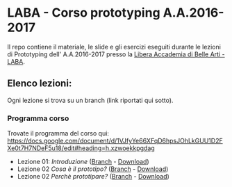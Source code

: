# LABA - Corso prototyping A.A.2016-2017

Il repo contiene il materiale, le slide e gli esercizi eseguiti durante le lezioni di Prototyping dell' A.A.2016-2017 presso la [Libera Accademia di Belle Arti - LABA][laba].

## Elenco lezioni:
Ogni lezione si trova su un branch (link riportati qui sotto).

### Programma corso
Trovate il programma del corso qui: https://docs.google.com/document/d/1VJfyYe66XFqD6hpsJOhLkGUU1D2FXe0t7H7NDeF5u18/edit#heading=h.xzwoekkpgdag

* Lezione 01: *Introduzione* ([Branch][lezione-01-b] - [Download][lezione-01-z])
* Lezione 02 *Cosa è il prototipo?* ([Branch][lezione-02-b] - [Download][lezione-02-z])
* Lezione 02 *Perchè prototipare?* ([Branch][lezione-03-b] - [Download][lezione-03-z])

[laba]:            http://laba.edu/
[lezione-01-b]:    https://github.com/michelemazzucco/laba-prototyping-16-17/tree/lezione-01
[lezione-01-z]:    https://github.com/michelemazzucco/laba-prototyping-16-17/archive/lezione-01.zip
[lezione-02-b]:    https://github.com/michelemazzucco/laba-prototyping-16-17/tree/lezione-02
[lezione-02-z]:    https://github.com/michelemazzucco/laba-prototyping-16-17/archive/lezione-02.zip
[lezione-03-b]:    https://github.com/michelemazzucco/laba-prototyping-16-17/tree/lezione-03
[lezione-03-z]:    https://github.com/michelemazzucco/laba-prototyping-16-17/archive/lezione-03.zip
